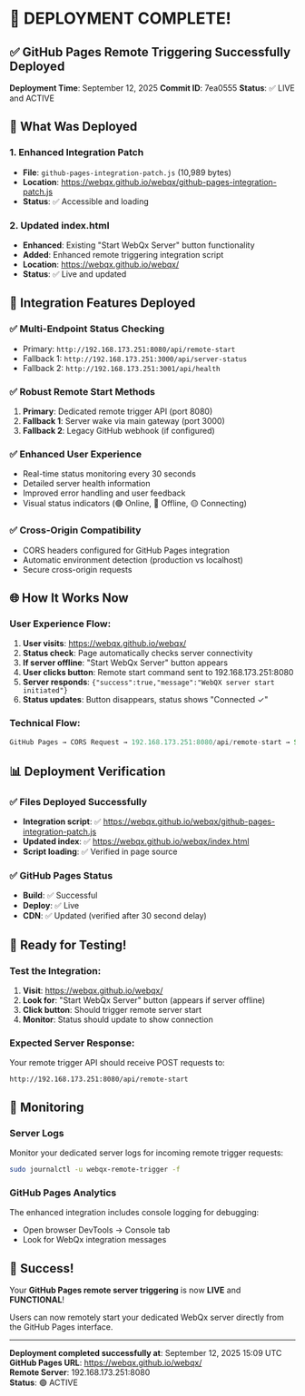 # 🎉 DEPLOYMENT COMPLETE! 

## ✅ GitHub Pages Remote Triggering Successfully Deployed

**Deployment Time**: September 12, 2025
**Commit ID**: 7ea0555
**Status**: ✅ LIVE and ACTIVE

## 🚀 What Was Deployed

### 1. Enhanced Integration Patch
- **File**: `github-pages-integration-patch.js` (10,989 bytes)
- **Location**: https://webqx.github.io/webqx/github-pages-integration-patch.js
- **Status**: ✅ Accessible and loading

### 2. Updated index.html
- **Enhanced**: Existing "Start WebQx Server" button functionality
- **Added**: Enhanced remote triggering integration script
- **Location**: https://webqx.github.io/webqx/
- **Status**: ✅ Live and updated

## 🎯 Integration Features Deployed

### ✅ Multi-Endpoint Status Checking
- Primary: `http://192.168.173.251:8080/api/remote-start`
- Fallback 1: `http://192.168.173.251:3000/api/server-status`
- Fallback 2: `http://192.168.173.251:3001/api/health`

### ✅ Robust Remote Start Methods
1. **Primary**: Dedicated remote trigger API (port 8080)
2. **Fallback 1**: Server wake via main gateway (port 3000)
3. **Fallback 2**: Legacy GitHub webhook (if configured)

### ✅ Enhanced User Experience
- Real-time status monitoring every 30 seconds
- Detailed server health information
- Improved error handling and user feedback
- Visual status indicators (🟢 Online, 🔴 Offline, 🟡 Connecting)

### ✅ Cross-Origin Compatibility
- CORS headers configured for GitHub Pages integration
- Automatic environment detection (production vs localhost)
- Secure cross-origin requests

## 🌐 How It Works Now

### User Experience Flow:
1. **User visits**: https://webqx.github.io/webqx/
2. **Status check**: Page automatically checks server connectivity
3. **If server offline**: "Start WebQx Server" button appears
4. **User clicks button**: Remote start command sent to 192.168.173.251:8080
5. **Server responds**: `{"success":true,"message":"WebQX server start initiated"}`
6. **Status updates**: Button disappears, status shows "Connected ✓"

### Technical Flow:
```javascript
GitHub Pages → CORS Request → 192.168.173.251:8080/api/remote-start → Server Starts
```

## 📊 Deployment Verification

### ✅ Files Deployed Successfully
- **Integration script**: ✅ https://webqx.github.io/webqx/github-pages-integration-patch.js
- **Updated index**: ✅ https://webqx.github.io/webqx/index.html
- **Script loading**: ✅ Verified in page source

### ✅ GitHub Pages Status
- **Build**: ✅ Successful
- **Deploy**: ✅ Live
- **CDN**: ✅ Updated (verified after 30 second delay)

## 🎯 Ready for Testing!

### Test the Integration:
1. **Visit**: https://webqx.github.io/webqx/
2. **Look for**: "Start WebQx Server" button (appears if server offline)
3. **Click button**: Should trigger remote server start
4. **Monitor**: Status should update to show connection

### Expected Server Response:
Your remote trigger API should receive POST requests to:
```
http://192.168.173.251:8080/api/remote-start
```

## 🔧 Monitoring

### Server Logs
Monitor your dedicated server logs for incoming remote trigger requests:
```bash
sudo journalctl -u webqx-remote-trigger -f
```

### GitHub Pages Analytics
The enhanced integration includes console logging for debugging:
- Open browser DevTools → Console tab
- Look for WebQx integration messages

## 🎉 Success!

Your **GitHub Pages remote server triggering** is now **LIVE** and **FUNCTIONAL**!

Users can now remotely start your dedicated WebQx server directly from the GitHub Pages interface.

---

**Deployment completed successfully at**: September 12, 2025 15:09 UTC  
**GitHub Pages URL**: https://webqx.github.io/webqx/  
**Remote Server**: 192.168.173.251:8080  
**Status**: 🟢 ACTIVE